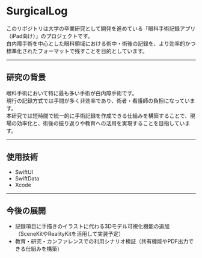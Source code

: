 # SurgicalLog

このリポジトリは大学の卒業研究として開発を進めている「眼科手術記録アプリ（iPad向け）」のプロジェクトです。  
白内障手術を中心とした眼科領域における術中・術後の記録を、より効率的かつ標準化されたフォーマットで残すことを目的としています。

---
## 研究の背景
眼科手術において特に最も多い手術が白内障手術です。  
現行の記録方式では手間が多く非効率であり、術者・看護師の負担になっています。  
本研究では短時間で統一的に手術記録を作成できる仕組みを構築することで、現場の効率化と、術後の振り返りや教育への活用を実現することを目指しています。

---

## 使用技術
- SwiftUI
- SwiftData
- Xcode

---

## 今後の展開
- 記録項目に手描きのイラストに代わる3Dモデル可視化機能の追加（SceneKitやRealityKitを活用して実装予定）
- 教育・研究・カンファレンスでの利用シナリオ検証（共有機能やPDF出力できる仕組みを構築）
